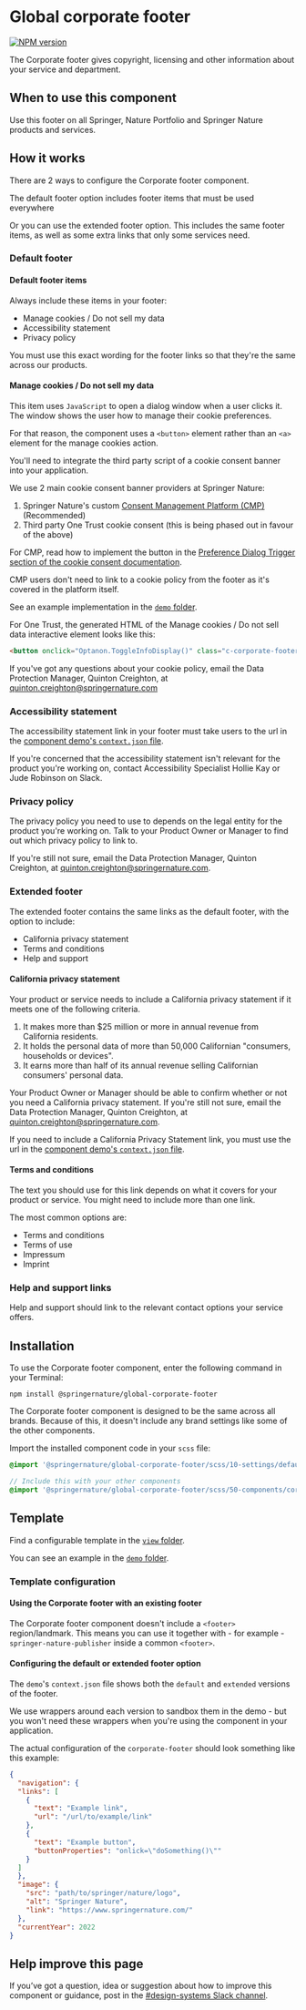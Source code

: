 # Global corporate footer

[![NPM version][badge-npm]][info-npm]

The Corporate footer gives copyright, licensing and other information about your service and department.

## When to use this component

Use this footer on all Springer, Nature Portfolio and Springer Nature products and services.

## How it works

There are 2 ways to configure the Corporate footer component.

The default footer option includes footer items that must be used everywhere

Or you can use the extended footer option. This includes the same footer items, as well as some extra links that only some services need.

### Default footer

#### Default footer items

Always include these items in your footer:

- Manage cookies / Do not sell my data
- Accessibility statement
- Privacy policy

You must use this exact wording for the footer links so that they're the same across our products.

#### Manage cookies / Do not sell my data

This item uses `JavaScript` to open a dialog window when a user clicks it. The window shows the user how to manage their cookie preferences.

For that reason, the component uses a `<button>` element rather than an `<a>` element for the manage cookies action.

You'll need to integrate the third party script of a cookie consent banner into your application.

We use 2 main cookie consent banner providers at Springer Nature:

1. Springer Nature's custom [Consent Management Platform (CMP)](https://cookie-consent.public.springernature.app/docs/introduction/) (Recommended)
2. Third party One Trust cookie consent (this is being phased out in favour of the above)

For CMP, read how to implement the button in the [Preference Dialog Trigger section of the cookie consent
documentation](https://cookie-consent.public.springernature.app/docs/getting-started/installation/#preference-dialog-trigger). 

CMP users don't need to link to a cookie policy from the footer as it's covered in the platform itself.

See an example implementation in the [`demo` folder](https://github.com/springernature/frontend-toolkits/tree/master/toolkits/global/packages/global-corporate-footer/demo).

For One Trust, the generated HTML of the Manage cookies / Do not sell data interactive element looks like this:

```html
<button onclick="Optanon.ToggleInfoDisplay()" class="c-corporate-footer__link">Manage cookies / Do not sell my data</button>
```
If you've got any questions about your cookie policy, email the Data Protection Manager, Quinton Creighton, at [quinton.creighton@springernature.com](mailto:quinton.creighton@springernature.com)

### Accessibility statement

The accessibility statement link in your footer must take users to the url in the [component demo's `context.json` file](https://github.com/springernature/frontend-toolkits/tree/master/toolkits/global/packages/global-corporate-footer/demo/context.json).

If you're concerned that the accessibility statement isn't relevant for the product you're working on, contact Accessibility Specialist Hollie Kay or Jude Robinson on Slack.

### Privacy policy

The privacy policy you need to use to depends on the legal entity for the product you're working on. Talk to your Product Owner or Manager to find out which privacy policy to link to. 

If you're still not sure, email the Data Protection Manager, Quinton Creighton, at [quinton.creighton@springernature.com](mailto:quinton.creighton@springernature.com).

### Extended footer

The extended footer contains the same links as the default footer, with the option to include:

- California privacy statement
- Terms and conditions
- Help and support

#### California privacy statement

Your product or service needs to include a California privacy statement if it meets one of the following criteria.

1. It makes more than $25 million or more in annual revenue from California residents.
2. It holds the personal data of more than 50,000 Californian "consumers, households or devices".
3. It earns more than half of its annual revenue selling Californian consumers' personal data. 

Your Product Owner or Manager should be able to confirm whether or not you need a California privacy statement. If you're still not sure, email the Data Protection Manager, Quinton Creighton, at [quinton.creighton@springernature.com](mailto:quinton.creighton@springernature.com).

If you need to include a California Privacy Statement link, you must use the url in the [component demo's `context.json` file](https://github.com/springernature/frontend-toolkits/tree/master/toolkits/global/packages/global-corporate-footer/demo/context.json).

#### Terms and conditions

The text you should use for this link depends on what it covers for your product or service. You might need to include more than one link.

The most common options are:

- Terms and conditions
- Terms of use
- Impressum
- Imprint

### Help and support links

Help and support should link to the relevant contact options your service offers.

## Installation

To use the Corporate footer component, enter the following command in
your Terminal:

```
npm install @springernature/global-corporate-footer
```
The Corporate footer component is designed to be the same across all brands. Because of this, it doesn't include any brand settings like some of the other components.

Import the installed component code in your `scss` file:

```scss
@import '@springernature/global-corporate-footer/scss/10-settings/default';

// Include this with your other components
@import '@springernature/global-corporate-footer/scss/50-components/corporate-footer';
```

## Template

Find a configurable template in the [`view` folder](https://github.com/springernature/frontend-toolkits/tree/master/toolkits/global/packages/global-corporate-footer/view). 

You can see an example in the [`demo` folder](https://github.com/springernature/frontend-toolkits/tree/master/toolkits/global/packages/global-corporate-footer/demo).

### Template configuration

#### Using the Corporate footer with an existing footer

The Corporate footer component doesn't include a `<footer>` region/landmark. This means you can use it together with - for example - `springer-nature-publisher` inside a common `<footer>`.

#### Configuring the default or extended footer option

The `demo`'s `context.json` file shows both the `default` and `extended` versions of the footer. 

We use wrappers around each version to sandbox them in the demo - but you won't need these wrappers when you're using the component in your application.

The actual configuration of the `corporate-footer` should look something like this example:

```json
{
  "navigation": {
  "links": [
    {
      "text": "Example link",
      "url": "/url/to/example/link"
    },
    {
      "text": "Example button",
      "buttonProperties": "onlick=\"doSomething()\""
    }
  ]
  },
  "image": {
    "src": "path/to/springer/nature/logo",
    "alt": "Springer Nature",
    "link": "https://www.springernature.com/"
  },
  "currentYear": 2022
}
```

## Help improve this page

If you’ve got a question, idea or suggestion about how to improve this component or guidance, post in the [#design-systems Slack channel](https://springernature.slack.com/archives/C75DHBTBP).

[info-npm]: https://www.npmjs.com/package/@springernature/global-corporate-footer
[badge-npm]: https://img.shields.io/npm/v/@springernature/global-corporate-footer.svg

